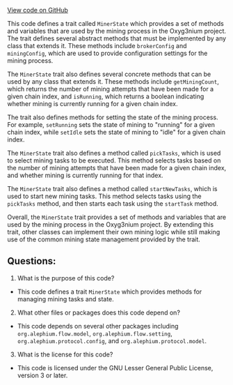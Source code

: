 [View code on GitHub](https://github.com/alephium/alephium/flow/src/main/scala/org/alephium/flow/mining/MinerState.scala)

This code defines a trait called `MinerState` which provides a set of methods and variables that are used by the mining process in the Oxyg3nium project. The trait defines several abstract methods that must be implemented by any class that extends it. These methods include `brokerConfig` and `miningConfig`, which are used to provide configuration settings for the mining process.

The `MinerState` trait also defines several concrete methods that can be used by any class that extends it. These methods include `getMiningCount`, which returns the number of mining attempts that have been made for a given chain index, and `isRunning`, which returns a boolean indicating whether mining is currently running for a given chain index.

The trait also defines methods for setting the state of the mining process. For example, `setRunning` sets the state of mining to "running" for a given chain index, while `setIdle` sets the state of mining to "idle" for a given chain index.

The `MinerState` trait also defines a method called `pickTasks`, which is used to select mining tasks to be executed. This method selects tasks based on the number of mining attempts that have been made for a given chain index, and whether mining is currently running for that index.

The `MinerState` trait also defines a method called `startNewTasks`, which is used to start new mining tasks. This method selects tasks using the `pickTasks` method, and then starts each task using the `startTask` method.

Overall, the `MinerState` trait provides a set of methods and variables that are used by the mining process in the Oxyg3nium project. By extending this trait, other classes can implement their own mining logic while still making use of the common mining state management provided by the trait.
## Questions: 
 1. What is the purpose of this code?
- This code defines a trait `MinerState` which provides methods for managing mining tasks and state.

2. What other files or packages does this code depend on?
- This code depends on several other packages including `org.alephium.flow.model`, `org.alephium.flow.setting`, `org.alephium.protocol.config`, and `org.alephium.protocol.model`.

3. What is the license for this code?
- This code is licensed under the GNU Lesser General Public License, version 3 or later.